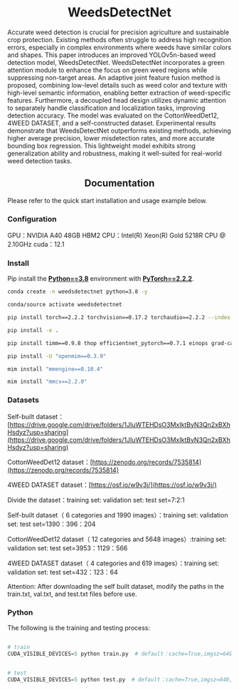 # <div align="center">WeedsDetectNet</div>
Accurate weed detection is crucial for precision agriculture and sustainable crop protection. Existing methods often struggle to address high recognition errors, especially in complex environments where weeds have similar colors and shapes. This paper introduces an improved YOLOv5n-based weed detection model, WeedsDetectNet. WeedsDetectNet incorporates a green attention module to enhance the focus on green weed regions while suppressing non-target areas. An adaptive joint feature fusion method is proposed, combining low-level details such as weed color and texture with high-level semantic information, enabling better extraction of weed-specific features. Furthermore, a decoupled head design utilizes dynamic attention to separately handle classification and localization tasks, improving detection accuracy. The model was evaluated on the CottonWeedDet12, 4WEED DATASET, and a self-constructed dataset. Experimental results demonstrate that WeedsDetectNet outperforms existing methods, achieving higher average precision, lower misdetection rates, and more accurate bounding box regression. This lightweight model exhibits strong generalization ability and robustness, making it well-suited for real-world weed detection tasks. 


## <div align="center">Documentation</div>

Please refer to the quick start installation and usage example below.

### Configuration
GPU：NVIDIA A40     48GB HBM2 
CPU：Intel(R) Xeon(R) Gold 5218R CPU @ 2.10GHz
cuda：12.1

### Install

Pip install the [**Python==3.8**](https://www.python.org/) environment with [**PyTorch==2.2.2**](https://pytorch.org/get-started/locally/).

```bash
conda create -n weedsdetectnet python=3.8 -y
```

```bash
conda/source activate weedsdetectnet
```

```bash
pip install torch==2.2.2 torchvision==0.17.2 torchaudio==2.2.2 --index-url https://download.pytorch.org/whl/cu121
```

```bash
pip install -e .
```

```bash
pip install timm==0.9.8 thop efficientnet_pytorch==0.7.1 einops grad-cam==1.4.8 dill==0.3.6 albumentations==1.3.1 pytorch_wavelets==1.3.0 
```

```bash
pip install -U "openmim==0.3.9"
```

```bash
mim install "mmengine==0.10.4"
```
```bash
mim install "mmcv==2.2.0"
```

### Datasets
Self-built dataset：[https://drive.google.com/drive/folders/1JIuWTEHDsO3MxIktByN3Qn2xBXhHsdyz?usp=sharing](https://drive.google.com/drive/folders/1JIuWTEHDsO3MxIktByN3Qn2xBXhHsdyz?usp=sharing)

CottonWeedDet12 dataset：[https://zenodo.org/records/7535814](https://zenodo.org/records/7535814)

4WEED DATASET dataset：[https://osf.io/w9v3j/](https://osf.io/w9v3j/)

Divide the dataset：training set: validation set: test set=7:2:1

Self-built dataset（ 6 categories and 1990 images）：training set: validation set: test set=1390：396：204

CottonWeedDet12 dataset（ 12 categories and 5648 images）:training set: validation set: test set=3953：1129：566

4WEED DATASET dataset（ 4 categories and 619 images）：training set: validation set: test set=432：123：64

Attention: After downloading the self built dataset, modify the paths in the train.txt, val.txt, and test.txt files before use.

### Python

The following is the training and testing process:

```python

# train
CUDA_VISIBLE_DEVICES=5 python train.py  # default：cache=True,imgsz=640,epochs=500,batch=8
```
```python

# test
CUDA_VISIBLE_DEVICES=5 python test.py  # default：cache=True,imgsz=640,epochs=500,batch=8
```



